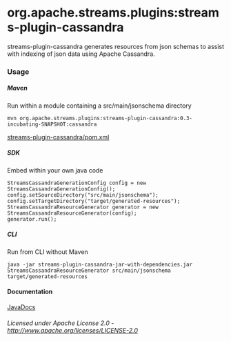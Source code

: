 org.apache.streams.plugins:streams-plugin-cassandra
===================================================

streams-plugin-cassandra generates resources from json schemas to assist with indexing of json data using Apache Cassandra.

### Usage

##### Maven

Run within a module containing a src/main/jsonschema directory

    mvn org.apache.streams.plugins:streams-plugin-cassandra:0.3-incubating-SNAPSHOT:cassandra

[streams-plugin-cassandra/pom.xml](streams-plugin-cassandra/pom.xml "streams-plugin-cassandra/pom.xml")

##### SDK

Embed within your own java code

    StreamsCassandraGenerationConfig config = new StreamsCassandraGenerationConfig();
    config.setSourceDirectory("src/main/jsonschema");
    config.setTargetDirectory("target/generated-resources");
    StreamsCassandraResourceGenerator generator = new StreamsCassandraResourceGenerator(config);
    generator.run();
    
##### CLI
    
Run from CLI without Maven

    java -jar streams-plugin-cassandra-jar-with-dependencies.jar StreamsCassandraResourceGenerator src/main/jsonschema target/generated-resources

#### Documentation

[JavaDocs](apidocs/index.html "JavaDocs")

###### Licensed under Apache License 2.0 - http://www.apache.org/licenses/LICENSE-2.0